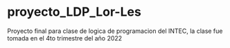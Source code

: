 # proyecto_LDP_Lor-Les
Proyecto final para clase de logica de programacion del INTEC, la clase fue tomada en el 4to trimestre del año 2022
